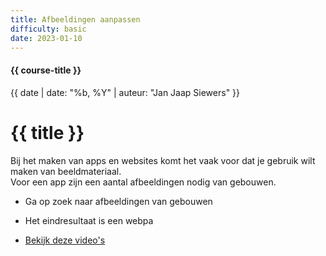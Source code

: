 ```yaml
---
title: Afbeeldingen aanpassen
difficulty: basic
date: 2023-01-10
---
```


#### {{ course-title }}
{{ date | date: "%b, %Y" | auteur: "Jan Jaap Siewers" }}

# {{ title }}

Bij het maken van apps en websites komt het vaak voor dat je gebruik wilt maken van beeldmateriaal.  
Voor een app zijn een aantal afbeeldingen nodig van gebouwen.
* Ga op zoek naar afbeeldingen van gebouwen
* Het eindresultaat is een webpa

* [Bekijk deze video's](https://www.edutorial.nl/html/afbeeldingen-aanpassen/)


